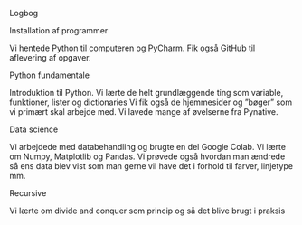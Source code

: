 Logbog


Installation af programmer

Vi hentede Python til computeren og PyCharm. 
Fik også GitHub til aflevering af opgaver.


Python fundamentale

Introduktion til Python. Vi lærte de helt grundlæggende ting som variable, funktioner, lister og dictionaries
Vi fik også de hjemmesider og ”bøger” som vi primært skal arbejde med.
Vi lavede mange af øvelserne fra Pynative.


Data science

Vi arbejdede med databehandling og brugte en del Google Colab.
Vi lærte om Numpy, Matplotlib og Pandas.
Vi prøvede også hvordan man ændrede så ens data blev vist som man gerne vil have det i forhold til farver, linjetype mm.


Recursive

Vi lærte om divide and conquer som princip og så det blive brugt i praksis